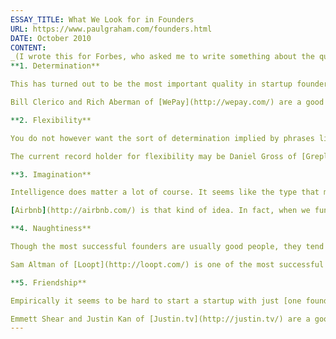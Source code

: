 ```yaml
---
ESSAY_TITLE: What We Look for in Founders
URL: https://www.paulgraham.com/founders.html
DATE: October 2010
CONTENT:
_(I wrote this for Forbes, who asked me to write something about the qualities we look for in founders. In print they had to cut the last item because they didn't have room.)_
**1. Determination**

This has turned out to be the most important quality in startup founders. We thought when we started Y Combinator that the most important quality would be intelligence. That's the myth in the Valley. And certainly you don't want founders to be stupid. But as long as you're over a certain threshold of intelligence, what matters most is determination. You're going to hit a lot of obstacles. You can't be the sort of person who gets [demoralized](https://www.paulgraham.com/die.html) easily.

Bill Clerico and Rich Aberman of [WePay](http://wepay.com/) are a good example. They're doing a finance startup, which means endless negotiations with big, bureaucratic companies. When you're starting a startup that depends on deals with big companies to exist, it often feels like they're trying to ignore you out of existence. But when Bill Clerico starts calling you, you may as well do what he asks, because he is not going away.

**2. Flexibility**

You do not however want the sort of determination implied by phrases like "don't give up on your dreams." The world of startups is so unpredictable that you need to be able to modify your dreams on the fly. The best metaphor I've found for the combination of determination and flexibility you need is a [running back](https://www.paulgraham.com/relres.html). He's determined to get downfield, but at any given moment he may need to go sideways or even backwards to get there.

The current record holder for flexibility may be Daniel Gross of [Greplin](http://greplin.com/). He applied to YC with some bad ecommerce idea. We told him we'd fund him if he did something else. He thought for a second, and said ok. He then went through two more ideas before settling on Greplin. He'd only been working on it for a couple days when he presented to investors at Demo Day, but he got a lot of interest. He always seems to land on his feet.

**3. Imagination**

Intelligence does matter a lot of course. It seems like the type that matters most is imagination. It's not so important to be able to solve predefined problems quickly as to be able to come up with surprising new ideas. In the startup world, most good ideas [seem bad](https://www.paulgraham.com/googles.html) initially. If they were obviously good, someone would already be doing them. So you need the kind of intelligence that produces ideas with just the right level of craziness.

[Airbnb](http://airbnb.com/) is that kind of idea. In fact, when we funded Airbnb, we thought it was too crazy. We couldn't believe large numbers of people would want to stay in other people's places. We funded them because we liked the founders so much. As soon as we heard they'd been supporting themselves by selling Obama and McCain branded breakfast cereal, they were in. And it turned out the idea was on the right side of crazy after all.

**4. Naughtiness**

Though the most successful founders are usually good people, they tend to have a piratical gleam in their eye. They're not Goody Two-Shoes type good. Morally, they care about getting the big questions right, but not about observing proprieties. That's why I'd use the word naughty rather than evil. They delight in [breaking rules](https://www.paulgraham.com/gba.html), but not rules that matter. This quality may be redundant though; it may be implied by imagination.

Sam Altman of [Loopt](http://loopt.com/) is one of the most successful alumni, so we asked him what question we could put on the Y Combinator application that would help us discover more people like him. He said to ask about a time when they'd hacked something to their advantage—hacked in the sense of beating the system, not breaking into computers. It has become one of the questions we pay most attention to when judging applications.

**5. Friendship**

Empirically it seems to be hard to start a startup with just [one founder](https://www.paulgraham.com/startupmistakes.html). Most of the big successes have two or three. And the relationship between the founders has to be strong. They must genuinely like one another, and work well together. Startups do to the relationship between the founders what a dog does to a sock: if it can be pulled apart, it will be.

Emmett Shear and Justin Kan of [Justin.tv](http://justin.tv/) are a good example of close friends who work well together. They've known each other since second grade. They can practically read one another's minds. I'm sure they argue, like all founders, but I have never once sensed any unresolved tension between them.
---
```

